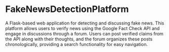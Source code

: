 # FakeNewsDetectionPlatform

A Flask-based web application for detecting and discussing fake news. This platform allows users to verify news using the Google Fact Check API and engage in discussions through a forum. Users can post verified claims from the API along with their thoughts, and the forum organizes these posts chronologically, providing a search functionality for easy navigation.
